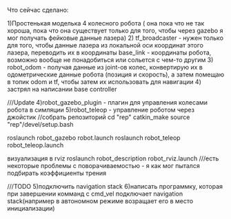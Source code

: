 Что сейчас сделано:

1)Простенькая моделька 4 колесного робота ( она пока что не так хороша, пока что она существует только для того, чтобы через gazebo я мог получать фейковые данные лазера)
2) tf_broadcaster - нужен только для того, чтобы данные лазера из локальной оси координат этого лазера, переводить их в координаты base_link - координаты робота, возможно вообще не понадобиться или сольется с чем-то другим
3) robot_odom - получая данные из joint-ов колес, конвертирую их в одометрические данные робота (позиция и скорость), а затем помещаю в топик odom и tf, чтобы затем их использовать для навигации
4) застрял на написании base controller

///Update
4)robot_gazebo_plugin - плагин для управления колесами робота в симляции
5)robot_teleop - управление роботом через джойстик
//собрать репозиторий
cd "rep"
catkin_make
source "rep"/devel/setup.bash

roslaunch robot_gazebo robot.launch 
roslaunch robot_teleop robot_teleop.launch 

визуализация в rviz 
roslaunch robot_description robot_rviz.launch 
///есть некоторые проблемы с поворачиваемостью - я как мог пытался подбирать коэффициенты трения

///TODO
5)подключить navigation stack 
6)написать программку, которая при завершении комманд с cmd_vel подключает navigation stack(например в автономном режиме возращает его в место инициализации)